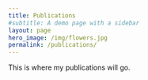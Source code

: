 ```yaml
---
title: Publications
#subtitle: A demo page with a sidebar
layout: page
hero_image: /img/flowers.jpg
permalink: /publications/
---
```


This is where my publications will go.
